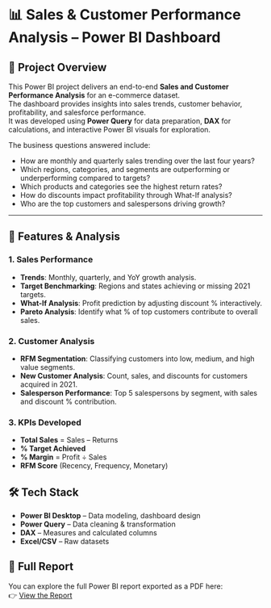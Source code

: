 # 📊 Sales & Customer Performance Analysis – Power BI Dashboard  

## 📌 Project Overview  
This Power BI project delivers an end-to-end **Sales and Customer Performance Analysis** for an e-commerce dataset.  
The dashboard provides insights into sales trends, customer behavior, profitability, and salesforce performance.  
It was developed using **Power Query** for data preparation, **DAX** for calculations, and interactive Power BI visuals for exploration.  

The business questions answered include:  
- How are monthly and quarterly sales trending over the last four years?  
- Which regions, categories, and segments are outperforming or underperforming compared to targets?  
- Which products and categories see the highest return rates?  
- How do discounts impact profitability through What-If analysis?  
- Who are the top customers and salespersons driving growth?  

---

## 🔑 Features & Analysis  

### **1. Sales Performance**  
- **Trends**: Monthly, quarterly, and YoY growth analysis.  
- **Target Benchmarking**: Regions and states achieving or missing 2021 targets.  
- **What-If Analysis**: Profit prediction by adjusting discount % interactively.  
- **Pareto Analysis**: Identify what % of top customers contribute to overall sales.  

### **2. Customer Analysis**  
- **RFM Segmentation**: Classifying customers into low, medium, and high value segments.  
- **New Customer Analysis**: Count, sales, and discounts for customers acquired in 2021.  
- **Salesperson Performance**: Top 5 salespersons by segment, with sales and discount % contribution.  

### **3. KPIs Developed**  
- **Total Sales** = Sales – Returns  
- **% Target Achieved**  
- **% Margin** = Profit ÷ Sales  
- **RFM Score** (Recency, Frequency, Monetary)  

## 🛠️ Tech Stack  
- **Power BI Desktop** – Data modeling, dashboard design  
- **Power Query** – Data cleaning & transformation  
- **DAX** – Measures and calculated columns  
- **Excel/CSV** – Raw datasets  

## 📄 Full Report
You can explore the full Power BI report exported as a PDF here:  
👉 [View the Report](Sales_&_Customer_Performance_Analysis.pdf)
